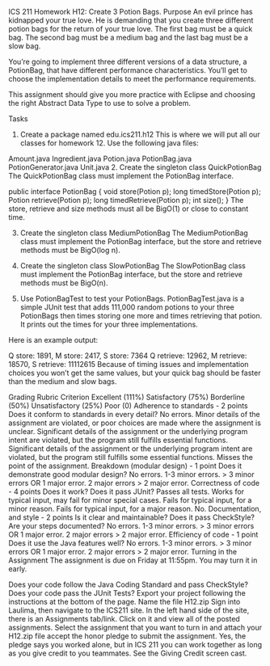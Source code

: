 ICS 211 Homework H12: Create 3 Potion Bags.
Purpose
An evil prince has kidnapped your true love. He is demanding that you create three different potion bags for the return of your true love. The first bag must be a quick bag. The second bag must be a medium bag and the last bag must be a slow bag.

You’re going to implement three different versions of a data structure, a PotionBag, that have different performance characteristics. You’ll get to choose the implementation details to meet the performance requirements.

This assignment should give you more practice with Eclipse and choosing the right Abstract Data Type to use to solve a problem.

Tasks
1. Create a package named edu.ics211.h12
This is where we will put all our classes for homework 12. Use the following java files:

Amount.java
Ingredient.java
Potion.java
PotionBag.java
PotionGenerator.java
Unit.java
2. Create the singleton class QuickPotionBag
The QuickPotionBag class must implement the PotionBag interface.

public interface PotionBag {
  void store(Potion p);
  long timedStore(Potion p);
  Potion retrieve(Potion p);
  long timedRetrieve(Potion p);
  int size();
}
The store, retrieve and size methods must all be BigO(1) or close to constant time.

3. Create the singleton class MediumPotionBag
The MediumPotionBag class must implement the PotionBag interface, but the store and retrieve methods must be BigO(log n).

4. Create the singleton class SlowPotionBag
The SlowPotionBag class must implement the PotionBag interface, but the store and retrieve methods must be BigO(n).

5. Use PotionBagTest to test your PotionBags.
PotionBagTest.java is a simple JUnit test that adds 111,000 random potions to your three PotionBags then times storing one more and times retrieving that potion. It prints out the times for your three implementations.

Here is an example output:

Q store: 1891, M store: 2417, S store: 7364
Q retrieve: 12962, M retrieve: 18570, S retrieve: 11112615
Because of timing issues and implementation choices you won’t get the same values, but your quick bag should be faster than the medium and slow bags.

Grading Rubric
Criterion	Excellent (111%)	Satisfactory (75%)	Borderline (50%)	Unsatisfactory (25%)	Poor (0)
Adherence to standards - 2 points
Does it conform to standards in every detail?	No errors.	Minor details of the assignment are violated, or poor choices are made where the assignment is unclear.	Significant details of the assignment or the underlying program intent are violated, but the program still fulfills essential functions.	Significant details of the assignment or the underlying program intent are violated, but the program still fulfills some essential functions.	Misses the point of the assignment.
Breakdown (modular design) - 1 point
Does it demonstrate good modular design?	No errors.	1-3 minor errors.	> 3 minor errors OR 1 major error.	2 major errors	> 2 major error.
Correctness of code - 4 points
Does it work? Does it pass JUnit?	Passes all tests.	Works for typical input, may fail for minor special cases.	Fails for typical input, for a minor reason.	Fails for typical input, for a major reason.	No.
Documentation, and style - 2 points
Is it clear and maintainable? Does it pass CheckStyle? Are your steps documented?	No errors.	1-3 minor errors.	> 3 minor errors OR 1 major error.	2 major errors	> 2 major error.
Efficiency of code - 1 point
Does it use the Java features well?	No errors.	1-3 minor errors.	> 3 minor errors OR 1 major error.	2 major errors	> 2 major error.
Turning in the Assignment
The assignment is due on Friday at 11:55pm. You may turn it in early.

Does your code follow the Java Coding Standard and pass CheckStyle?
Does your code pass the JUnit Tests?
Export your project following the instructions at the bottom of the page. Name the file H12.zip
Sign into Laulima, then navigate to the ICS211 site. In the left hand side of the site, there is an Assignments tab/link. Click on it and view all of the posted assignments. Select the assignment that you want to turn in and attach your H12.zip file accept the honor pledge to submit the assignment. Yes, the pledge says you worked alone, but in ICS 211 you can work together as long as you give credit to you teammates. See the Giving Credit screen cast.
